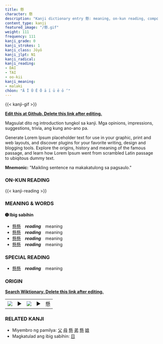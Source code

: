 ```yaml
---
title: 懸
character: 懸
description: "Kanji dictionary entry 懸: meaning, on-kun reading, compounds, origin, related kanji"
content_type: kanji
featured_image: "/懸.gif"
weight: 111
frequency: 111
kanji_grade: 0
kanji_strokes: 1
kanji_class: Jōyō
kanji_jlpt: N1
kanji_radical: 
kanji_reading: 
- DAI
- TAI
- oo-kii
kanji_meaning:
- malaki
chōon: "Ā Ī Ū Ē Ō ā ī ū ē ō ’"
---
```

[//]: # (Don't edit the line below. Kanji animated GIF code is automatically generated.)
{{< kanji-gif >}}

[//]: # (Edit below this line.)

**[Edit this at Github. Delete this link after editing.](https://github.com/tim0g/tim/tree/main/content/kanji/懸/index.md)**

Magsulat dito ng introduction tungkol sa kanji. Mga opinions, impressions, suggestions, trivia, ang kung ano-ano pa.

Generate Lorem Ipsum placeholder text for use in your graphic, print and web layouts, and discover plugins for your favorite writing, design and blogging tools. Explore the origins, history and meaning of the famous passage, and learn how Lorem Ipsum went from scrambled Latin passage to ubiqitous dummy text.
 
**Mnemonic:** "Maikling sentence na makakatulong sa pagsaulo."

### ON-KUN READING

[//]: # (Don't edit the line below. ON-KUN READING code is automatically generated.)
{{< kanji-reading >}}

### MEANING & WORDS

#### ➊ **Ibig sabihin**
  - [懸](../懸)[懸](../懸)　***reading***　meaning
  - [懸](../懸)[懸](../懸)　***reading***　meaning
  - [懸](../懸)[懸](../懸)　***reading***　meaning
  - [懸](../懸)[懸](../懸)　***reading***　meaning

### SPECIAL READING
  - [懸](../懸)[懸](../懸)　***reading***　meaning

### ORIGIN

**[Search Wiktionary. Delete this link after editing.](https://wiktionary.org/wiki/懸)**
<table class="kanji-table"><tr><td>
<img src="60px-懸-bronze.svg.png">
</td><td>▶</td><td>
<img src="60px-懸-oracle.svg.png">
</td><td>▶</td>
<td class="kanji-origin">懸</td>
</tr></table>

### RELATED KANJI
- Miyembro ng pamilya: [父](../父) [母](../母) [懸](../懸) [弟](../弟) [懸](../懸) [娘](../娘)
- Magkatulad ang ibig sabihin: [日](../日)
